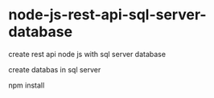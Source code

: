 # node-js-rest-api-sql-server-database
create rest api node js with sql server database


create databas in sql server

npm install
